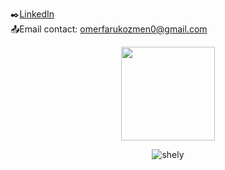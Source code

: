 
:black_nib:[LinkedIn](https://www.linkedin.com/in/omer-faruk-ozmen-412103157)
<br>:outbox_tray:Email contact: omerfarukozmen0@gmail.com





<p align="center"><img height="150em" src="https://github-readme-stats.vercel.app/api?username=omer-faruk-ozmen&show_icons=true&theme=react&include_all_commits=true&count_private=true"/></p>



<p align="center"><img align="center" src="https://github-readme-stats.vercel.app/api/top-langs/?username=omer-faruk-ozmen&layout=compact" alt="shely"/></p>
